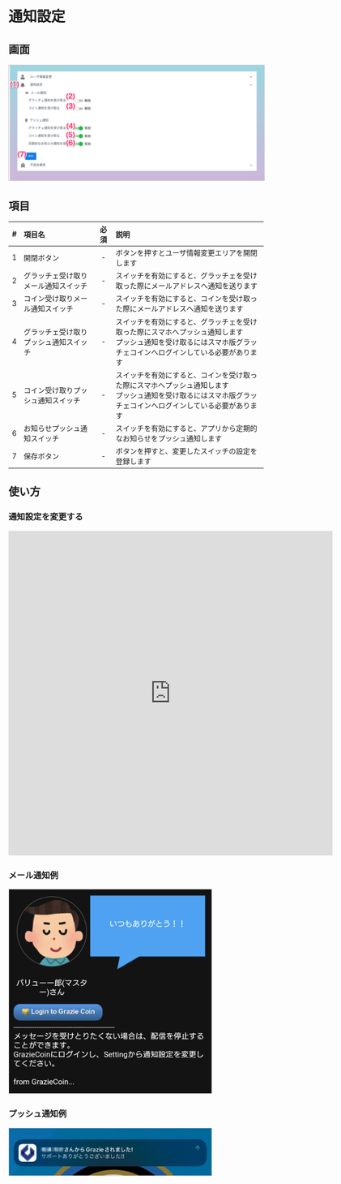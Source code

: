 # 通知設定
## 画面
<a href="../../../images/setting/2-1.png" data-lightbox="スクリーンショット" data-title="スクリーンショット">
    <img src="../../../images/setting/2-1.png" style="border: solid 1px #ccc; width: 800px;" />
</a>


## 項目

|   #   | 項目名                                 | 必須  | 説明                                                                                                                                                               |
| :---: | :------------------------------------- | :---: | :----------------------------------------------------------------------------------------------------------------------------------------------------------------- |
|   1   | 開閉ボタン                             |   -   | ボタンを押すとユーザ情報変更エリアを開閉します                                                                                                                     |
|   2   | グラッチェ受け取りメール通知スイッチ   |   -   | スイッチを有効にすると、グラッチェを受け取った際にメールアドレスへ通知を送ります                                                                                   |
|   3   | コイン受け取りメール通知スイッチ       |   -   | スイッチを有効にすると、コインを受け取った際にメールアドレスへ通知を送ります                                                                                       |
|   4   | グラッチェ受け取りプッシュ通知スイッチ |   -   | スイッチを有効にすると、グラッチェを受け取った際にスマホへプッシュ通知します<br>プッシュ通知を受け取るにはスマホ版グラッチェコインへログインしている必要があります |
|   5   | コイン受け取りプッシュ通知スイッチ     |   -   | スイッチを有効にすると、コインを受け取った際にスマホへプッシュ通知します<br>プッシュ通知を受け取るにはスマホ版グラッチェコインへログインしている必要があります     |
|   6   | お知らせプッシュ通知スイッチ           |   -   | スイッチを有効にすると、アプリから定期的なお知らせをプッシュ通知します                                                                                             |
|   7   | 保存ボタン                             |   -   | ボタンを押すと、変更したスイッチの設定を登録します                                                                                                                 |


## 使い方
### 通知設定を変更する

<iframe src="https://scribehow.com/embed/__QTYAzRstSz6hy_2Qe-Kqwg" width="640" height="640" allowfullscreen frameborder="0"></iframe>

### メール通知例
<a href="../../../images/setting/2-2.png" data-lightbox="スクリーンショット" data-title="スクリーンショット">
    <img src="../../../images/setting/2-2.png" style="border: solid 1px #ccc; width: 400px;" />
</a>


### プッシュ通知例

<a href="../../../images/setting/2-3.jpg" data-lightbox="スクリーンショット" data-title="スクリーンショット">
    <img src="../../../images/setting/2-3.jpg" style="border: solid 1px #ccc; width: 400px;" />
</a>


